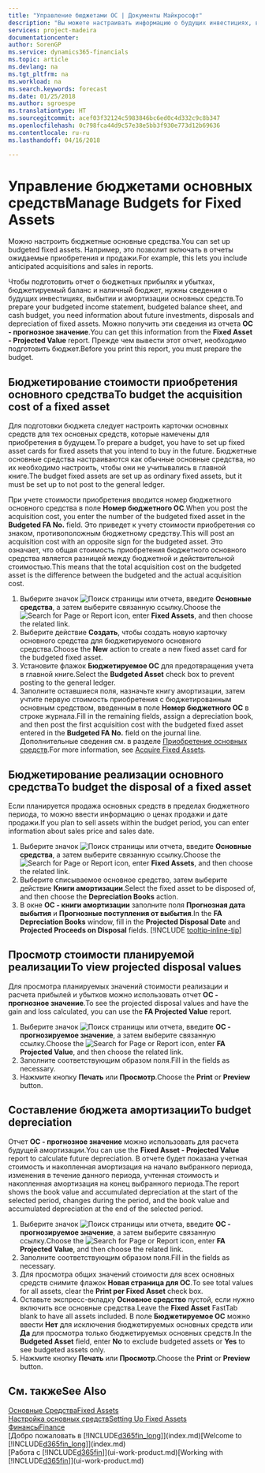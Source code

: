 ```yaml
---
title: "Управление бюджетами ОС | Документы Майкрософт"
description: "Вы можете настраивать информацию о будущих инвестициях, выбытии и амортизации основных средств, чтобы было проще готовить бюджеты и прогнозы."
services: project-madeira
documentationcenter: 
author: SorenGP
ms.service: dynamics365-financials
ms.topic: article
ms.devlang: na
ms.tgt_pltfrm: na
ms.workload: na
ms.search.keywords: forecast
ms.date: 01/25/2018
ms.author: sgroespe
ms.translationtype: HT
ms.sourcegitcommit: acef03f32124c5983846bc6ed0c4d332c9c8b347
ms.openlocfilehash: 0c798fca44d9c57e38e5bb3f930e773d12b69636
ms.contentlocale: ru-ru
ms.lasthandoff: 04/16/2018

---
```

# <a name="manage-budgets-for-fixed-assets"></a><span data-ttu-id="5310d-103">Управление бюджетами основных средств</span><span class="sxs-lookup"><span data-stu-id="5310d-103">Manage Budgets for Fixed Assets</span></span>
<span data-ttu-id="5310d-104">Можно настроить бюджетные основные средства.</span><span class="sxs-lookup"><span data-stu-id="5310d-104">You can set up budgeted fixed assets.</span></span> <span data-ttu-id="5310d-105">Например, это позволит включать в отчеты ожидаемые приобретения и продажи.</span><span class="sxs-lookup"><span data-stu-id="5310d-105">For example, this lets you include anticipated acquisitions and sales in reports.</span></span>  

<span data-ttu-id="5310d-106">Чтобы подготовить отчет о бюджетных прибылях и убытках, бюджетируемый баланс и наличный бюджет, нужны сведения о будущих инвестициях, выбытии и амортизации основных средств.</span><span class="sxs-lookup"><span data-stu-id="5310d-106">To prepare your budgeted income statement, budgeted balance sheet, and cash budget, you need information about future investments, disposals and depreciation of fixed assets.</span></span> <span data-ttu-id="5310d-107">Можно получить эти сведения из отчета **ОС - прогнозное значение**.</span><span class="sxs-lookup"><span data-stu-id="5310d-107">You can get this information from the **Fixed Asset - Projected Value** report.</span></span> <span data-ttu-id="5310d-108">Прежде чем вывести этот отчет, необходимо подготовить бюджет.</span><span class="sxs-lookup"><span data-stu-id="5310d-108">Before you print this report, you must prepare the budget.</span></span>  

## <a name="to-budget-the-acquisition-cost-of-a-fixed-asset"></a><span data-ttu-id="5310d-109">Бюджетирование стоимости приобретения основного средства</span><span class="sxs-lookup"><span data-stu-id="5310d-109">To budget the acquisition cost of a fixed asset</span></span>
<span data-ttu-id="5310d-110">Для подготовки бюджета следует настроить карточки основных средств для тех основных средств, которые намечены для приобретения в будущем.</span><span class="sxs-lookup"><span data-stu-id="5310d-110">To prepare a budget, you have to set up fixed asset cards for fixed assets that you intend to buy in the future.</span></span> <span data-ttu-id="5310d-111">Бюджетные основные средства настраиваются как обычные основные средства, но их необходимо настроить, чтобы они не учитывались в главной книге.</span><span class="sxs-lookup"><span data-stu-id="5310d-111">The budget fixed assets are set up as ordinary fixed assets, but it must be set up to not post to the general ledger.</span></span>

<span data-ttu-id="5310d-112">При учете стоимости приобретения вводится номер бюджетного основного средства в поле **Номер бюджетного ОС**.</span><span class="sxs-lookup"><span data-stu-id="5310d-112">When you post the acquisition cost, you enter the number of the budgeted fixed asset in the **Budgeted FA No.** field.</span></span> <span data-ttu-id="5310d-113">Это приведет к учету стоимости приобретения со знаком, противоположным бюджетному средству.</span><span class="sxs-lookup"><span data-stu-id="5310d-113">This will post an acquisition cost with an opposite sign for the budgeted asset.</span></span> <span data-ttu-id="5310d-114">Это означает, что общая стоимость приобретения бюджетного основного средства является разницей между бюджетной и действительной стоимостью.</span><span class="sxs-lookup"><span data-stu-id="5310d-114">This means that the total acquisition cost on the budgeted asset is the difference between the budgeted and the actual acquisition cost.</span></span>

1. <span data-ttu-id="5310d-115">Выберите значок ![Поиск страницы или отчета](media/ui-search/search_small.png "Значок поиска страницы или отчета"), введите **Основные средства**, а затем выберите связанную ссылку.</span><span class="sxs-lookup"><span data-stu-id="5310d-115">Choose the ![Search for Page or Report](media/ui-search/search_small.png "Search for Page or Report icon") icon, enter **Fixed Assets**, and then choose the related link.</span></span>
2. <span data-ttu-id="5310d-116">Выберите действие **Создать**, чтобы создать новую карточку основного средства для бюджетируемого основного средства.</span><span class="sxs-lookup"><span data-stu-id="5310d-116">Choose the **New** action to create a new fixed asset card for the budgeted fixed asset.</span></span>
3. <span data-ttu-id="5310d-117">Установите флажок **Бюджетируемое ОС** для предотвращения учета в главной книге.</span><span class="sxs-lookup"><span data-stu-id="5310d-117">Select the **Budgeted Asset** check box to prevent posting to the general ledger.</span></span>
4. <span data-ttu-id="5310d-118">Заполните оставшиеся поля, назначьте книгу амортизации, затем учтите первую стоимость приобретения с бюджетированным основным средством, введенным в поле **Номер бюджетного ОС** в строке журнала.</span><span class="sxs-lookup"><span data-stu-id="5310d-118">Fill in the remaining fields, assign a depreciation book, and then post the first acquisition cost with the budgeted fixed asset entered in the **Budgeted FA No.** field on the journal line.</span></span> <span data-ttu-id="5310d-119">Дополнительные сведения см. в разделе [Приобретение основных средств](fa-how-acquire.md).</span><span class="sxs-lookup"><span data-stu-id="5310d-119">For more information, see [Acquire Fixed Assets](fa-how-acquire.md).</span></span>

## <a name="to-budget-the-disposal-of-a-fixed-asset"></a><span data-ttu-id="5310d-120">Бюджетирование реализации основного средства</span><span class="sxs-lookup"><span data-stu-id="5310d-120">To budget the disposal of a fixed asset</span></span>
<span data-ttu-id="5310d-121">Если планируется продажа основных средств в пределах бюджетного периода, то можно ввести информацию о ценах продажи и дате продажи.</span><span class="sxs-lookup"><span data-stu-id="5310d-121">If you plan to sell assets within the budget period, you can enter information about sales price and sales date.</span></span>

1. <span data-ttu-id="5310d-122">Выберите значок ![Поиск страницы или отчета](media/ui-search/search_small.png "Значок поиска страницы или отчета"), введите **Основные средства**, а затем выберите связанную ссылку.</span><span class="sxs-lookup"><span data-stu-id="5310d-122">Choose the ![Search for Page or Report](media/ui-search/search_small.png "Search for Page or Report icon") icon, enter **Fixed Assets**, and then choose the related link.</span></span>
2. <span data-ttu-id="5310d-123">Выберите списываемое основное средство, затем выберите действие **Книги амортизации**.</span><span class="sxs-lookup"><span data-stu-id="5310d-123">Select the fixed asset to be disposed of, and then choose the **Depreciation Books** action.</span></span>
3. <span data-ttu-id="5310d-124">В окне **ОС - книги амортизации** заполните поля **Прогнозная дата выбытия** и **Прогнозные поступления от выбытия**.</span><span class="sxs-lookup"><span data-stu-id="5310d-124">In the **FA Depreciation Books** window, fill in the **Projected Disposal Date** and **Projected Proceeds on Disposal** fields.</span></span> [!INCLUDE [tooltip-inline-tip](includes/tooltip-inline-tip_md.md)]

## <a name="to-view-projected-disposal-values"></a><span data-ttu-id="5310d-125">Просмотр стоимости планируемой реализации</span><span class="sxs-lookup"><span data-stu-id="5310d-125">To view projected disposal values</span></span>
<span data-ttu-id="5310d-126">Для просмотра планируемых значений стоимости реализации и расчета прибылей и убытков можно использовать отчет **ОС - прогнозное значение**.</span><span class="sxs-lookup"><span data-stu-id="5310d-126">To see the projected disposal values and have the gain and loss calculated, you can use the **FA Projected Value** report.</span></span>

1. <span data-ttu-id="5310d-127">Выберите значок ![Поиск страницы или отчета](media/ui-search/search_small.png "Значок поиска страницы или отчета"), введите **ОС - прогнозируемое значение**, а затем выберите связанную ссылку.</span><span class="sxs-lookup"><span data-stu-id="5310d-127">Choose the ![Search for Page or Report](media/ui-search/search_small.png "Search for Page or Report icon") icon, enter **FA Projected Value**, and then choose the related link.</span></span>
2. <span data-ttu-id="5310d-128">Заполните соответствующим образом поля.</span><span class="sxs-lookup"><span data-stu-id="5310d-128">Fill in the fields as necessary.</span></span>
3. <span data-ttu-id="5310d-129">Нажмите кнопку **Печать** или **Просмотр**.</span><span class="sxs-lookup"><span data-stu-id="5310d-129">Choose the **Print** or **Preview** button.</span></span>

## <a name="to-budget-depreciation"></a><span data-ttu-id="5310d-130">Составление бюджета амортизации</span><span class="sxs-lookup"><span data-stu-id="5310d-130">To budget depreciation</span></span>
<span data-ttu-id="5310d-131">Отчет **ОС - прогнозное значение** можно использовать для расчета будущей амортизации.</span><span class="sxs-lookup"><span data-stu-id="5310d-131">You can use the **Fixed Asset - Projected Value** report to calculate future depreciation.</span></span> <span data-ttu-id="5310d-132">В отчете будет показана учетная стоимость и накопленная амортизация на начало выбранного периода, изменения в течение данного периода, учтенная стоимость и накопленная амортизация на конец выбранного периода.</span><span class="sxs-lookup"><span data-stu-id="5310d-132">The report shows the book value and accumulated depreciation at the start of the selected period, changes during the period, and the book value and accumulated depreciation at the end of the selected period.</span></span>

1. <span data-ttu-id="5310d-133">Выберите значок ![Поиск страницы или отчета](media/ui-search/search_small.png "Значок поиска страницы или отчета"), введите **ОС - прогнозируемое значение**, а затем выберите связанную ссылку.</span><span class="sxs-lookup"><span data-stu-id="5310d-133">Choose the ![Search for Page or Report](media/ui-search/search_small.png "Search for Page or Report icon") icon, enter **FA Projected Value**, and then choose the related link.</span></span>
2. <span data-ttu-id="5310d-134">Заполните соответствующим образом поля.</span><span class="sxs-lookup"><span data-stu-id="5310d-134">Fill in the fields as necessary.</span></span>
3. <span data-ttu-id="5310d-135">Для просмотра общих значений стоимости для всех основных средств снимите флажок **Новая страница для ОС**.</span><span class="sxs-lookup"><span data-stu-id="5310d-135">To see total values for all assets, clear the **Print per Fixed Asset** check box.</span></span>
4. <span data-ttu-id="5310d-136">Оставьте экспресс-вкладку **Основное средство** пустой, если нужно включить все основные средства.</span><span class="sxs-lookup"><span data-stu-id="5310d-136">Leave the **Fixed Asset** FastTab blank to have all assets included.</span></span> <span data-ttu-id="5310d-137">В поле **Бюджетируемое ОС** можно ввести **Нет** для исключения бюджетируемых основных средств или **Да** для просмотра только бюджетируемых основных средств.</span><span class="sxs-lookup"><span data-stu-id="5310d-137">In the **Budgeted Asset** field, enter **No** to exclude budgeted assets or **Yes** to see budgeted assets only.</span></span>
5. <span data-ttu-id="5310d-138">Нажмите кнопку **Печать** или **Просмотр**.</span><span class="sxs-lookup"><span data-stu-id="5310d-138">Choose the **Print** or **Preview** button.</span></span>

## <a name="see-also"></a><span data-ttu-id="5310d-139">См. также</span><span class="sxs-lookup"><span data-stu-id="5310d-139">See Also</span></span>
[<span data-ttu-id="5310d-140">Основные Средства</span><span class="sxs-lookup"><span data-stu-id="5310d-140">Fixed Assets</span></span>](fa-manage.md)  
[<span data-ttu-id="5310d-141">Настройка основных средств</span><span class="sxs-lookup"><span data-stu-id="5310d-141">Setting Up Fixed Assets</span></span>](fa-setup.md)  
[<span data-ttu-id="5310d-142">Финансы</span><span class="sxs-lookup"><span data-stu-id="5310d-142">Finance</span></span>](finance.md)  
<span data-ttu-id="5310d-143">[Добро пожаловать в [!INCLUDE[d365fin_long](includes/d365fin_long_md.md)]](index.md)</span><span class="sxs-lookup"><span data-stu-id="5310d-143">[Welcome to [!INCLUDE[d365fin_long](includes/d365fin_long_md.md)]](index.md)</span></span>  
<span data-ttu-id="5310d-144">[Работа с [!INCLUDE[d365fin](includes/d365fin_md.md)]](ui-work-product.md)</span><span class="sxs-lookup"><span data-stu-id="5310d-144">[Working with [!INCLUDE[d365fin](includes/d365fin_md.md)]](ui-work-product.md)</span></span>


